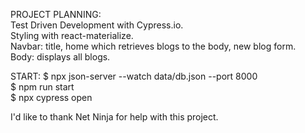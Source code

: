 PROJECT PLANNING:<br />
Test Driven Development with Cypress.io.<br />
Styling with react-materialize.<br />
Navbar: title, home which retrieves blogs to the body, new blog form.<br />
Body: displays all blogs.<br />

START:
$ npx json-server --watch data/db.json --port 8000 <br />
$ npm run start <br />
$ npx cypress open <br />

I'd like to thank Net Ninja for help with this project.
